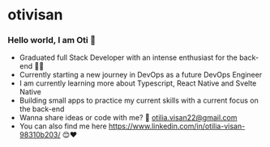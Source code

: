 # otivisan




### Hello world, I am Oti 👋

- Graduated full Stack Developer with an intense enthusiast for the back-end 👩‍💻 
- Currently starting a new journey in DevOps as a future DevOps Engineer 
- I am currently learning more about Typescript, React Native and Svelte Native 
- Building small apps to practice my current skills with a current focus on the back-end 
- Wanna share ideas or code with me? 📧 otilia.visan22@gmail.com
- You can also find me here https://www.linkedin.com/in/otilia-visan-98310b203/ 😊❤️






